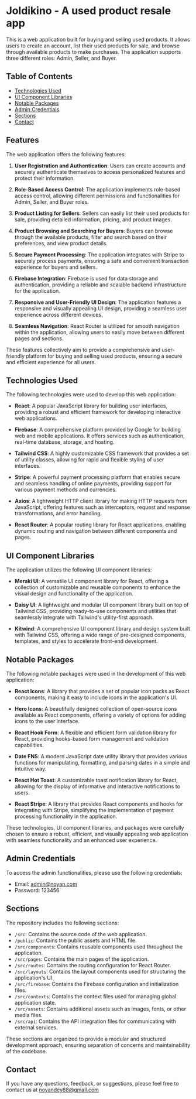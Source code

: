 # Joldikino - A used product resale app

This is a web application built for buying and selling used products. It allows users to create an account, list their used products for sale, and browse through available products to make purchases. The application supports three different roles: Admin, Seller, and Buyer.

## Table of Contents

- [Technologies Used](#technologies-used)
- [UI Component Libraries](#ui-component-libraries)
- [Notable Packages](#notable-packages)
- [Admin Credentials](#admin-credentials)
- [Sections](#sections)
- [Contact](#contact)

## Features

The web application offers the following features:

1. **User Registration and Authentication**: Users can create accounts and securely authenticate themselves to access personalized features and protect their information.

2. **Role-Based Access Control**: The application implements role-based access control, allowing different permissions and functionalities for Admin, Seller, and Buyer roles.

3. **Product Listing for Sellers**: Sellers can easily list their used products for sale, providing detailed information, pricing, and product images.

4. **Product Browsing and Searching for Buyers**: Buyers can browse through the available products, filter and search based on their preferences, and view product details.

5. **Secure Payment Processing**: The application integrates with Stripe to securely process payments, ensuring a safe and convenient transaction experience for buyers and sellers.

6. **Firebase Integration**: Firebase is used for data storage and authentication, providing a reliable and scalable backend infrastructure for the application.

7. **Responsive and User-Friendly UI Design**: The application features a responsive and visually appealing UI design, providing a seamless user experience across different devices.

8. **Seamless Navigation**: React Router is utilized for smooth navigation within the application, allowing users to easily move between different pages and sections.

These features collectively aim to provide a comprehensive and user-friendly platform for buying and selling used products, ensuring a secure and efficient experience for all users.

## Technologies Used

The following technologies were used to develop this web application:

- **React**: A popular JavaScript library for building user interfaces, providing a robust and efficient framework for developing interactive web applications.

- **Firebase**: A comprehensive platform provided by Google for building web and mobile applications. It offers services such as authentication, real-time database, storage, and hosting.

- **Tailwind CSS**: A highly customizable CSS framework that provides a set of utility classes, allowing for rapid and flexible styling of user interfaces.

- **Stripe**: A powerful payment processing platform that enables secure and seamless handling of online payments, providing support for various payment methods and currencies.

- **Axios**: A lightweight HTTP client library for making HTTP requests from JavaScript, offering features such as interceptors, request and response transformations, and error handling.

- **React Router**: A popular routing library for React applications, enabling dynamic routing and navigation between different components and pages.

## UI Component Libraries

The application utilizes the following UI component libraries:

- **Meraki UI**: A versatile UI component library for React, offering a collection of customizable and reusable components to enhance the visual design and functionality of the application.

- **Daisy UI**: A lightweight and modular UI component library built on top of Tailwind CSS, providing ready-to-use components and utilities that seamlessly integrate with Tailwind's utility-first approach.

- **Kitwind**: A comprehensive UI component library and design system built with Tailwind CSS, offering a wide range of pre-designed components, templates, and styles to accelerate front-end development.

## Notable Packages

The following notable packages were used in the development of this web application:

- **React Icons**: A library that provides a set of popular icon packs as React components, making it easy to include icons in the application's UI.

- **Hero Icons**: A beautifully designed collection of open-source icons available as React components, offering a variety of options for adding icons to the user interface.

- **React Hook Form**: A flexible and efficient form validation library for React, providing hooks-based form management and validation capabilities.

- **Date FNS**: A modern JavaScript date utility library that provides various functions for manipulating, formatting, and parsing dates in a simple and intuitive way.

- **React Hot Toast**: A customizable toast notification library for React, allowing for the display of informative and interactive notifications to users.

- **React Stripe**: A library that provides React components and hooks for integrating with Stripe, simplifying the implementation of payment processing functionality in the application.

These technologies, UI component libraries, and packages were carefully chosen to ensure a robust, efficient, and visually appealing web application with seamless functionality and an enhanced user experience.

## Admin Credentials

To access the admin functionalities, please use the following credentials:

- Email: admin@noyan.com
- Password: 123456

## Sections

The repository includes the following sections:

- `/src`: Contains the source code of the web application.
- `/public`: Contains the public assets and HTML file.
- `/src/components`: Contains reusable components used throughout the application.
- `/src/pages`: Contains the main pages of the application.
- `/src/routes`: Contains the routing configuration for React Router.
- `/src/layouts`: Contains the layout components used for structuring the application's UI.
- `/src/firebase`: Contains the Firebase configuration and initialization files.
- `/src/contexts`: Contains the context files used for managing global application state.
- `/src/assets`: Contains additional assets such as images, fonts, or other media files.
- `/src/api`: Contains the API integration files for communicating with external services.

These sections are organized to provide a modular and structured development approach, ensuring separation of concerns and maintainability of the codebase.

## Contact

If you have any questions, feedback, or suggestions, please feel free to contact us at noyandey88@gmail.com
